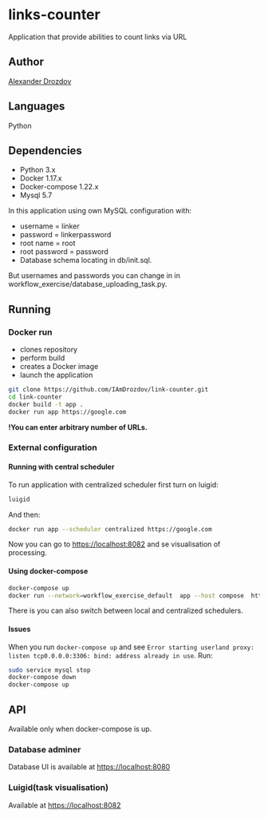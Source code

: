 # links-counter

Application that provide abilities to count links via URL

Author
-
[Alexander Drozdov](mailto:aleksandr.drozdov.99@gmail.com)

Languages
-
Python

Dependencies
-

- Python 3.x
- Docker 1.17.x
- Docker-compose 1.22.x
- Mysql 5.7

In this application using own MySQL configuration with:

- username = linker
- password = linkerpassword
- root name = root
- root password = password
- Database schema locating in db/init.sql.
 
But usernames and passwords you can change in in workflow_exercise/database_uploading_task.py.

Running
-

### Docker run

- clones repository
- perform build
- creates a Docker image
- launch the application

```bash
git clone https://github.com/IAmDrozdov/link-counter.git
cd link-counter
docker build -t app .
docker run app https://google.com
```
**!You can enter arbitrary number of URLs.**

### External configuration

#### Running with central scheduler

To run application with centralized scheduler first turn on luigid:
```bash
luigid
```
And then:
```bash
docker run app --scheduler centralized https://google.com
```
Now you can go to <https://localhost:8082> and se visualisation of processing.

#### Using docker-compose

```bash
docker-compose up
docker run --network=workflow_exercise_default  app --host compose  https://google.com
```
There is you can also switch between local and centralized schedulers.
 
 
 #### Issues
 
 When you run ```docker-compose up``` and see ```Error starting userland proxy: listen tcp0.0.0.0:3306: bind: address already in use```.
 Run: 
 ```bash
 sudo service mysql stop
docker-compose down
docker-compose up
 ```
 
 API
 -
 
 Available only when docker-compose is up.
 
 ### Database adminer
 
 Database UI is available at <https://localhost:8080>
 
 ### Luigid(task visualisation)
 
  Available at <https://localhost:8082>

